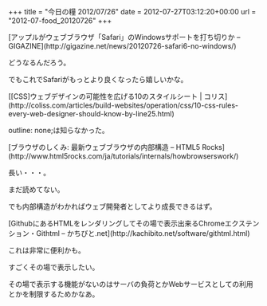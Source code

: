 +++
title = "今日の糧 2012/07/26"
date = 2012-07-27T03:12:20+00:00
url = "2012-07-food_20120726"
+++

<section> 

<div>
  [アップルがウェブブラウザ「Safari」のWindowsサポートを打ち切りか &#8211; GIGAZINE](http://gigazine.net/news/20120726-safari6-no-windows/)
</div>

どうなるんだろう。

でもこれでSafariがもっとより良くなったら嬉しいかな。 </section> <section> 

<div>
  [[CSS]ウェブデザインの可能性を広げる10のスタイルシート | コリス](http://coliss.com/articles/build-websites/operation/css/10-css-rules-every-web-designer-should-know-by-line25.html)
</div>

outline: none;は知らなかった。 </section> <section> 

<div>
  [ブラウザのしくみ: 最新ウェブブラウザの内部構造 &#8211; HTML5 Rocks](http://www.html5rocks.com/ja/tutorials/internals/howbrowserswork/)
</div>

長い・・・。

まだ読めてない。

でも内部構造がわかればウェブ開発者としてより成長できるはず。 </section> <section> 

<div>
  [GithubにあるHTMLをレンダリングしてその場で表示出来るChromeエクステンション・Githtml &#8211; かちびと.net](http://kachibito.net/software/githtml.html)
</div>

これは非常に便利かも。

すごくその場で表示したい。

その場で表示する機能がないのはサーバの負荷とかWebサービスとしての利用とかを制限するためかなあ。 </section>